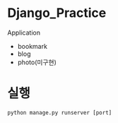 # Django_Practice
Application
 - bookmark
 - blog
 - photo(미구현)
 
# 실행
<code>python manage.py runserver [port]</code>
